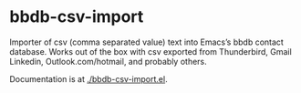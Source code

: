 # bbdb-csv-import

Importer of csv (comma separated value) text into Emacs’s bbdb contact database. Works out of the box with csv exported from Thunderbird, Gmail Linkedin, Outlook.com/hotmail, and probably others.

Documentation is at [./bbdb-csv-import.el](bbdb-csv-import.el).